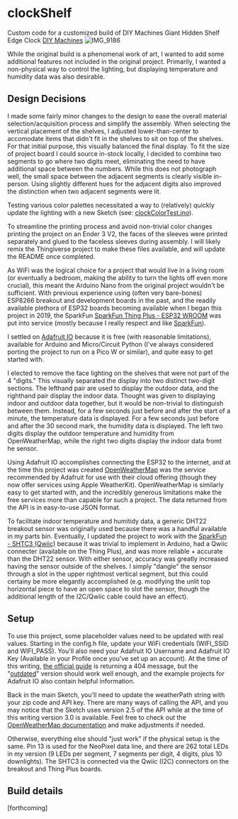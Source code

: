 # clockShelf
Custom code for a customized build of DIY Machines Giant Hidden Shelf Edge Clock
[DIY Machines](https://www.diymachines.co.uk/how-to-build-a-giant-hidden-shelf-edge-clock)
![IMG_9186](https://github.com/ThreeFlightlessBirds/clockShelf/assets/66700475/983e8376-005c-4564-8da1-01b66969612b)


While the original build is a phenomenal work of art, I wanted to add some additional features not included in the original project. Primarily, I wanted a non-physical way to control the lighting, but displaying temperature and humidity data was also desirable.

## Design Decisions
I made some fairly minor changes to the design to ease the overall material selection/acquisition process and simplify the assembly. When selecting the vertical placement of the shelves, I adjusted lower-than-center to accomodate items that didn't fit in the shelves to sit on top of the shelves. For that initial purpose, this visually balanced the final display. To fit the size of project board I could source in-stock locally, I decided to combine two segments to go where two digits meet, eliminating the need to have additional space between the numbers. While this does not photograph well, the small space between the adjacent segments is clearly visible in-person. Using slightly different hues for the adjacent digits also improved the distinction when two adjacent segments were lit. 

Testing various color palettes necessitated a way to (relatively) quickly update the lighting with a new Sketch (see: [clockColorTest.ino](https://github.com/ThreeFlightlessBirds/clockShelf/blob/main/clockColorTest.ino)).

To streamline the printing process and avoid non-trivial color changes printing the project on an Ender 3 V2, the faces of the sleeves were printed separately and glued to the faceless sleeves during assembly. I will likely remix the Thingiverse project to make these files available, and will update the README once completed.

As WiFi was the logical choice for a project that would live in a living room (or eventually a bedroom, making the ability to turn the lights off even more crucial), this meant the Arduino Nano from the original project wouldn't be sufficient. With previous experience using (often very bare-bones) ESP8266 breakout and development boards in the past, and the readily available plethora of ESP32 boards becoming available when I began this project in 2019, the SparkFun [SparkFun Thing Plus - ESP32 WROOM](https://www.sparkfun.com/products/17381) was put into service (mostly because I really respect and like [SparkFun](https://www.sparkfun.com/about_sparkfun)).

I settled on [Adafruit IO](https://io.adafruit.com/) because it is free (with reasonable limitations), available for Arduino and Micro/Circuit Python (I've always considered porting the project to run on a Pico W or similar), and quite easy to get started with. 

I elected to remove the face lighting on the shelves that were not part of the 4 "digits." This visually separated the display into two distinct two-digit sections. The lefthand pair are used to display the outdoor data, and the righthand pair display the indoor data. Thought was given to displaying indoor and outdoor data together, but it would be non-trivial to distinguish between them. Instead, for a few seconds just before and after the start of a minute, the temperature data is displayed. For a few seconds just before and after the 30 second mark, the humidity data is displayed. The left two digits display the outdoor temperature and humidity from OpenWeatherMap, while the right two digits display the indoor data fromt he sensor. 

Using Adafruit IO accomplishes connecting the ESP32 to the internet, and at the time this project was created [OpenWeatherMap](https://openweathermap.org/api) was the service recommended by Adafruit for use with their cloud offering (though they now offer services using Apple WeatherKit). OpenWeatherMap is similarly easy to get started with, and the incredibly generous limitations make the free services more than capable for such a project. The data returned from the API is in easy-to-use JSON format. 

To facilitate indoor temperature and humitidy data, a generic DHT22 breakout sensor was originally used because there was a handful available in my parts bin. Eventually, I updated the project to work with the [SparkFun - SHTC3 (Qwiic)](https://www.sparkfun.com/products/16467) because it was trivial to implement in Arduino, had a Qwiic connecter (available on the Thing Plus), and was more reliable + accurate than the DHT22 sensor. With either sensor, accuracy was greatly increased having the sensor outside of the shelves. I simply "dangle" the sensor through a slot in the upper rightmost vertical segment, but this could certainy be more elegantly accomplished (e.g. modifying the unlit top horizontal piece to have an open space to slot the sensor, though the additional length of the I2C/Qwiic cable could have an effect). 

## Setup
To use this project, some placeholder values need to be updated with real values. Starting in the config.h file, update your WiFi credentials (WIFI_SSID and WIFI_PASS). You'll also need your Adafruit IO Username and Adafruit IO Key (Available in your Profile once you've set up an account). At the time of this writing, [the official guide](https://learn.adafruit.com/welcome-to-adafruit-io) is returning a 404 message, but the "[outdated](https://learn.adafruit.com/adafruit-io/getting-started)" version should work well enough, and the example projects for Adafruit IO also contain helpful information.

Back in the main Sketch, you'll need to update the weatherPath string with your zip code and API key. There are many ways of calling the API, and you may notice that the Sketch uses version 2.5 of the API while at the time of this writing version 3.0 is available. Feel free to check out the [OpenWeatherMap documentation](https://openweathermap.org/api/one-call-3#current) and make adjustments if needed. 

Otherwise, everything else should "just work" if the physical setup is the same. Pin 13 is used for the NeoPixel data line, and there are 262 total LEDs in my version (9 LEDs per segment, 7 segments per digit, 4 digits, plus 10 downlights). The SHTC3 is connected via the Qwiic (I2C) connectors on the breakout and Thing Plus boards. 

## Build details
[forthcoming]
